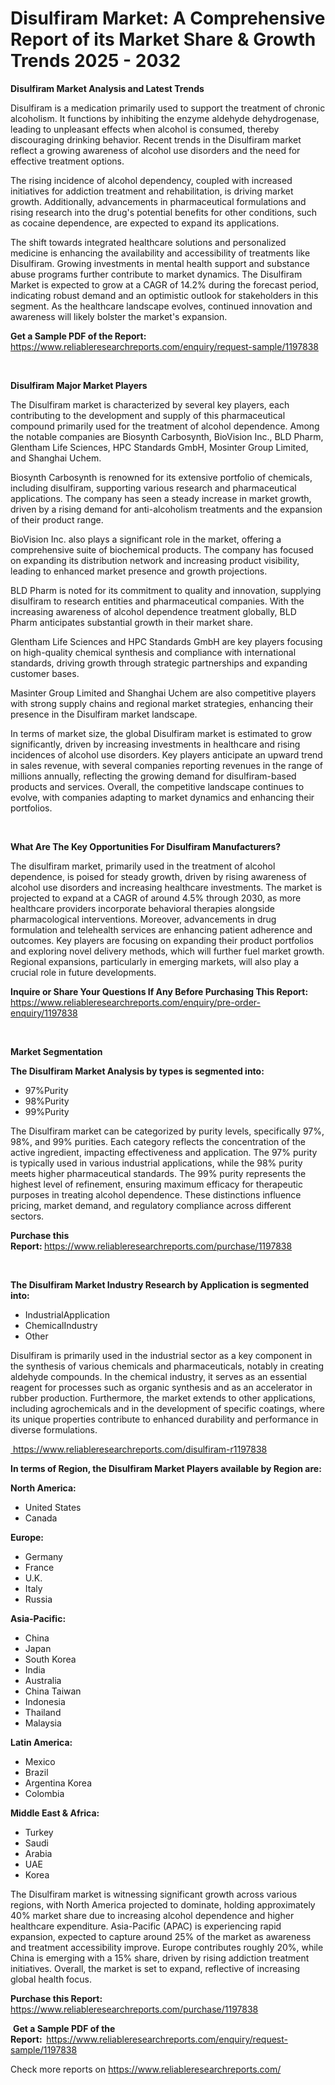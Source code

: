 <p><h1>Disulfiram Market: A Comprehensive Report of its Market Share & Growth Trends 2025 - 2032</h1></p><p><strong>Disulfiram Market Analysis and Latest Trends</strong></p>
<p><p>Disulfiram is a medication primarily used to support the treatment of chronic alcoholism. It functions by inhibiting the enzyme aldehyde dehydrogenase, leading to unpleasant effects when alcohol is consumed, thereby discouraging drinking behavior. Recent trends in the Disulfiram market reflect a growing awareness of alcohol use disorders and the need for effective treatment options. </p><p>The rising incidence of alcohol dependency, coupled with increased initiatives for addiction treatment and rehabilitation, is driving market growth. Additionally, advancements in pharmaceutical formulations and rising research into the drug's potential benefits for other conditions, such as cocaine dependence, are expected to expand its applications. </p><p>The shift towards integrated healthcare solutions and personalized medicine is enhancing the availability and accessibility of treatments like Disulfiram. Growing investments in mental health support and substance abuse programs further contribute to market dynamics. The Disulfiram Market is expected to grow at a CAGR of 14.2% during the forecast period, indicating robust demand and an optimistic outlook for stakeholders in this segment. As the healthcare landscape evolves, continued innovation and awareness will likely bolster the market's expansion.</p></p>
<p><strong>Get a Sample PDF of the Report:&nbsp;</strong> <a href="https://www.reliableresearchreports.com/enquiry/request-sample/1197838?utm_campaign=3543&utm_medium=2&utm_source=Github&utm_content=ia&utm_term=31032025&utm_id=disulfiram">https://www.reliableresearchreports.com/enquiry/request-sample/1197838</a></p>
<p>&nbsp;</p>
<p><strong>Disulfiram Major Market Players</strong></p>
<p><p>The Disulfiram market is characterized by several key players, each contributing to the development and supply of this pharmaceutical compound primarily used for the treatment of alcohol dependence. Among the notable companies are Biosynth Carbosynth, BioVision Inc., BLD Pharm, Glentham Life Sciences, HPC Standards GmbH, Mosinter Group Limited, and Shanghai Uchem.</p><p>Biosynth Carbosynth is renowned for its extensive portfolio of chemicals, including disulfiram, supporting various research and pharmaceutical applications. The company has seen a steady increase in market growth, driven by a rising demand for anti-alcoholism treatments and the expansion of their product range.</p><p>BioVision Inc. also plays a significant role in the market, offering a comprehensive suite of biochemical products. The company has focused on expanding its distribution network and increasing product visibility, leading to enhanced market presence and growth projections.</p><p>BLD Pharm is noted for its commitment to quality and innovation, supplying disulfiram to research entities and pharmaceutical companies. With the increasing awareness of alcohol dependence treatment globally, BLD Pharm anticipates substantial growth in their market share.</p><p>Glentham Life Sciences and HPC Standards GmbH are key players focusing on high-quality chemical synthesis and compliance with international standards, driving growth through strategic partnerships and expanding customer bases.</p><p>Masinter Group Limited and Shanghai Uchem are also competitive players with strong supply chains and regional market strategies, enhancing their presence in the Disulfiram market landscape.</p><p>In terms of market size, the global Disulfiram market is estimated to grow significantly, driven by increasing investments in healthcare and rising incidences of alcohol use disorders. Key players anticipate an upward trend in sales revenue, with several companies reporting revenues in the range of millions annually, reflecting the growing demand for disulfiram-based products and services. Overall, the competitive landscape continues to evolve, with companies adapting to market dynamics and enhancing their portfolios.</p></p>
<p>&nbsp;</p>
<p><strong>What Are The Key Opportunities For Disulfiram Manufacturers?</strong></p>
<p><p>The disulfiram market, primarily used in the treatment of alcohol dependence, is poised for steady growth, driven by rising awareness of alcohol use disorders and increasing healthcare investments. The market is projected to expand at a CAGR of around 4.5% through 2030, as more healthcare providers incorporate behavioral therapies alongside pharmacological interventions. Moreover, advancements in drug formulation and telehealth services are enhancing patient adherence and outcomes. Key players are focusing on expanding their product portfolios and exploring novel delivery methods, which will further fuel market growth. Regional expansions, particularly in emerging markets, will also play a crucial role in future developments.</p></p>
<p><strong>Inquire or Share Your Questions If Any Before Purchasing This Report:</strong> <a href="https://www.reliableresearchreports.com/enquiry/pre-order-enquiry/1197838?utm_campaign=3543&utm_medium=2&utm_source=Github&utm_content=ia&utm_term=31032025&utm_id=disulfiram">https://www.reliableresearchreports.com/enquiry/pre-order-enquiry/1197838</a></p>
<p>&nbsp;</p>
<p><strong>Market Segmentation</strong></p>
<p><strong>The Disulfiram Market Analysis by types is segmented into:</strong></p>
<p><ul><li>97%Purity</li><li>98%Purity</li><li>99%Purity</li></ul></p>
<p><p>The Disulfiram market can be categorized by purity levels, specifically 97%, 98%, and 99% purities. Each category reflects the concentration of the active ingredient, impacting effectiveness and application. The 97% purity is typically used in various industrial applications, while the 98% purity meets higher pharmaceutical standards. The 99% purity represents the highest level of refinement, ensuring maximum efficacy for therapeutic purposes in treating alcohol dependence. These distinctions influence pricing, market demand, and regulatory compliance across different sectors.</p></p>
<p><strong>Purchase this Report:&nbsp;</strong><a href="https://www.reliableresearchreports.com/purchase/1197838?utm_campaign=3543&utm_medium=2&utm_source=Github&utm_content=ia&utm_term=31032025&utm_id=disulfiram">https://www.reliableresearchreports.com/purchase/1197838</a></p>
<p>&nbsp;</p>
<p><strong>The Disulfiram Market Industry Research by Application is segmented into:</strong></p>
<p><ul><li>IndustrialApplication</li><li>ChemicalIndustry</li><li>Other</li></ul></p>
<p><p>Disulfiram is primarily used in the industrial sector as a key component in the synthesis of various chemicals and pharmaceuticals, notably in creating aldehyde compounds. In the chemical industry, it serves as an essential reagent for processes such as organic synthesis and as an accelerator in rubber production. Furthermore, the market extends to other applications, including agrochemicals and in the development of specific coatings, where its unique properties contribute to enhanced durability and performance in diverse formulations.</p></p>
<p><a href="https://www.reliableresearchreports.com/disulfiram-r1197838?utm_campaign=3543&utm_medium=2&utm_source=Github&utm_content=ia&utm_term=31032025&utm_id=disulfiram">&nbsp;https://www.reliableresearchreports.com/disulfiram-r1197838</a></p>
<p><strong>In terms of Region, the Disulfiram Market Players available by Region are:</strong></p>
<p>
    <p> <strong> North America: </strong>
        <ul>
            <li>United States</li>
            <li>Canada</li>
        </ul>
        </p> 
    <p> <strong> Europe: </strong>
        <ul>
            <li>Germany</li>
            <li>France</li>
            <li>U.K.</li>
            <li>Italy</li>
            <li>Russia</li>
        </ul>
        </p> 
    <p> <strong> Asia-Pacific: </strong>
        <ul>
            <li>China</li>
            <li>Japan</li>
            <li>South Korea</li>
            <li>India</li>
            <li>Australia</li>
            <li>China Taiwan</li>
            <li>Indonesia</li>
            <li>Thailand</li>
            <li>Malaysia</li>
        </ul>
        </p> 
    <p> <strong> Latin America: </strong>
        <ul>
            <li>Mexico</li>
            <li>Brazil</li>
            <li>Argentina Korea</li>
            <li>Colombia</li>
        </ul>
        </p> 
    <p> <strong> Middle East & Africa: </strong>
        <ul>
            <li>Turkey</li>
            <li>Saudi</li>
            <li>Arabia</li>
            <li>UAE</li>
            <li>Korea</li>
        </ul>
    </p>
    </p>
<p><p>The Disulfiram market is witnessing significant growth across various regions, with North America projected to dominate, holding approximately 40% market share due to increasing alcohol dependence and higher healthcare expenditure. Asia-Pacific (APAC) is experiencing rapid expansion, expected to capture around 25% of the market as awareness and treatment accessibility improve. Europe contributes roughly 20%, while China is emerging with a 15% share, driven by rising addiction treatment initiatives. Overall, the market is set to expand, reflective of increasing global health focus.</p></p>
<p><strong>Purchase this Report: </strong><a href="https://www.reliableresearchreports.com/purchase/1197838?utm_campaign=3543&utm_medium=2&utm_source=Github&utm_content=ia&utm_term=31032025&utm_id=disulfiram">https://www.reliableresearchreports.com/purchase/1197838</a></p>
<p>&nbsp;<strong>Get a Sample PDF of the Report:&nbsp;&nbsp;</strong><a href="https://www.reliableresearchreports.com/enquiry/request-sample/1197838?utm_campaign=3543&utm_medium=2&utm_source=Github&utm_content=ia&utm_term=31032025&utm_id=disulfiram">https://www.reliableresearchreports.com/enquiry/request-sample/1197838</a></p>
<p><strong></strong></p>
<p>Check more reports on <a href="https://www.reliableresearchreports.com/?utm_campaign=3543&utm_medium=2&utm_source=Github&utm_content=ia&utm_term=31032025&utm_id=disulfiram">https://www.reliableresearchreports.com/</a></p>